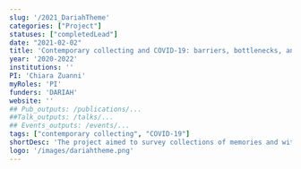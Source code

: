 ```yaml
---
slug: '/2021_DariahTheme'
categories: ["Project"]
statuses: ["completedLead"]
date: "2021-02-02"
title: 'Contemporary collecting and COVID-19: barriers, bottlenecks, and perspectives in digital curation'
year: '2020-2022'
institutions: ''
PI: 'Chiara Zuanni'
myRoles: 'PI'
funders: 'DARIAH'
website: ''
## Pub_outputs: /publications/...
##Talk_outputs: /talks/...
## Events_outputs: /events/...
tags: ["contemporary collecting", "COVID-19"]
shortDesc: 'The project aimed to survey collections of memories and witnesses of the pandemic, identifying the processes and challenges encountered by memory organisations in dealing with such contemporary and (often) born-digital material.'
logo: '/images/dariahtheme.png'
---
```

